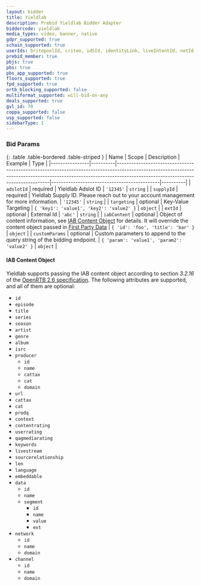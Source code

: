 ```yaml
---
layout: bidder
title: Yieldlab
description: Prebid Yieldlab Bidder Adapter
biddercode: yieldlab
media_types: video, banner, native
gdpr_supported: true
schain_supported: true
userIds: britepoolId, criteo, id5Id, identityLink, liveIntentId, netId, parrableId, pubCommonId, unifiedId
prebid_member: true
pbjs: true
pbs: true
pbs_app_supported: true
floors_supported: true
fpd_supported: true
ortb_blocking_supported: false
multiformat_supported: will-bid-on-any
deals_supported: true
gvl_id: 70
coppa_supported: false
usp_supported: false
sidebarType: 1
---
```




### Bid Params

{: .table .table-bordered .table-striped }
| Name           | Scope    | Description                                                                                                                                                                                                  | Example                                     | Type     |
|----------------|----------|--------------------------------------------------------------------------------------------------------------------------------------------------------------------------------------------------------------|---------------------------------------------|----------|
| `adslotId`     | required | Yieldlab Adslot ID                                                                                                                                                                                           | `'12345'`                                   | `string` |
| `supplyId`     | required | Yieldlab Supply ID. Please reach out to your account management for more information.                                                                                                                        | `'12345'`                                   | `string` |
| `targeting`    | optional | Key-Value Targeting                                                                                                                                                                                          | `{ 'key1': 'value1', 'key2': 'value2' }`    | `object` |
| `extId`        | optional | External Id                                                                                                                                                                                                  | `'abc'`                                     | `string` |
| `iabContent`   | optional | Object of content information, see [IAB Content Object](#iab_content) for details. It will override the content object passed in [First Party Data](https://docs.prebid.org/features/firstPartyData.html)    | `{ 'id': 'foo', 'title': 'bar' }`           | `object` |
| `customParams` | optional | Custom parameters to append to the query string of the bidding endpoint.                                                                                                                                     | `{ 'param': 'value1', 'param2': 'value2' }` | `object` |

<a name="iab_content"></a>

#### IAB Content Object

Yieldlab supports passing the IAB content object according to section *3.2.16*
of the [OpenRTB 2.6 specification][openrtb-spec]. The following attributes are
supported, and all of them are optional:

* `id`
* `episode`
* `title`
* `series`
* `season`
* `artist`
* `genre`
* `album`
* `isrc`
* `producer`
  * `id`
  * `name`
  * `cattax`
  * `cat`
  * `domain`
* `url`
* `cattax`
* `cat`
* `prodq`
* `context`
* `contentrating`
* `userrating`
* `qagmediarating`
* `keywords`
* `livestream`
* `sourcerelationship`
* `len`
* `language`
* `embeddable`
* `data`
  * `id`
  * `name`
  * `segment`
    * `id`
    * `name`
    * `value`
    * `ext`
* `network`
  * `id`
  * `name`
  * `domain`
* `channel`
  * `id`
  * `name`
  * `domain`

[openrtb-spec]: https://iabtechlab.com/wp-content/uploads/2022/04/OpenRTB-2-6_FINAL.pdf
